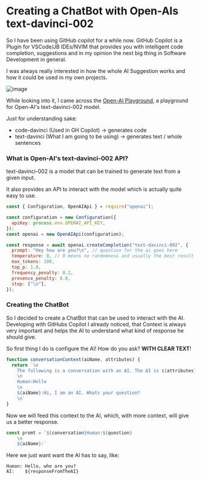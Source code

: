 # Creating a ChatBot with Open-AIs text-davinci-002

So I have been using GitHub copilot for a while now. GitHub Copilot is a Plugin for VSCode/JB IDEs/NVIM that provides
you with intelligent code completion, suggestions and in my opinion the next big thing in Software Development in
general.

I was always really interested in how the whole AI Suggestion works and how it could be used in my own projects.

![image](https://user-images.githubusercontent.com/25004579/198204346-94e6b39f-cddf-4ace-8b73-5df797ef3988.png)

While looking into it, I came across the [Open-AI Playground](https://beta.openai.com/examples/default-text-to-command),
a playground for Open-AI's text-davinci-002 model.

Just for understanding sake:
- code-davinci (Used in GH Copilot) -> generates code
- text-davinci (What I am going to be using) -> generates text / whole sentences

### What is Open-AI's text-davinci-002 API?

text-davinci-002 is a model that can be trained to generate text from a given input.

It also provides an API to interact with the model which is actually quite easy to use.

```js
const { Configuration, OpenAIApi } = require("openai");

const configuration = new Configuration({
  apiKey: process.env.OPENAI_API_KEY,
});
const openai = new OpenAIApi(configuration);

const response = await openai.createCompletion("text-davinci-002", {
  prompt: "Hey how are you?\n", // question for the ai goes here
  temperature: 0, // 0 means no randomness and usually the best result
  max_tokens: 100, 
  top_p: 1.0,
  frequency_penalty: 0.2,
  presence_penalty: 0.0,
  stop: ["\n"],
});
```

### Creating the ChatBot

So I decided to create a ChatBot that can be used to interact with the AI. Developing with GitHubs Copilot I already
noticed, that Context is always very important and helps the AI to understand what kind of response he should give.

So first thing I do is configure the AI! How do you ask? **WITH CLEAR TEXT**!

```js
function conversationContext(aiName, attributes) {
  return `\n
    The following is a conversation with an AI. The AI is ${attributes}.
    \n
    Human:Hello
    \n
    ${aiName}:Hi, I am an AI. Whats your question?
    \n`
}
```

Now we will feed this context to the AI, which, with more context, will give us a better response.

```js
const promt = `${conversation}Human:${question}
    \n
    ${aiName}:`
```

Here we just want want the AI has to say, like:

```
Human: Hello, who are you?
AI:    ${responseFromTheAI}
```
